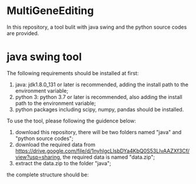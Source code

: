 # MultiGeneEditing
 
In this repository, a tool bulit with java swing and the python source codes are provided.

# java swing tool
The following requirements should be installed at first:
1. java: jdk1.8.0_131 or later is recommended, adding the install path to the environment variable;
2. python 3: python 3.7 or later is recommended, also adding the install path to the environment variable;
3. python packages including scipy, numpy, pandas should be installed.

To use the tool, please following the guidence below:
1. download this repository, there will be two folders named "java" and "python source codes";
2. download the required data from https://drive.google.com/file/d/1nyhlgcLlsbDYa4KbQ0S53LIvAAZXf3Cf/view?usp=sharing, the required data is named "data.zip";
3. extract the data.zip to the folder "java";

the complete structure should be:



